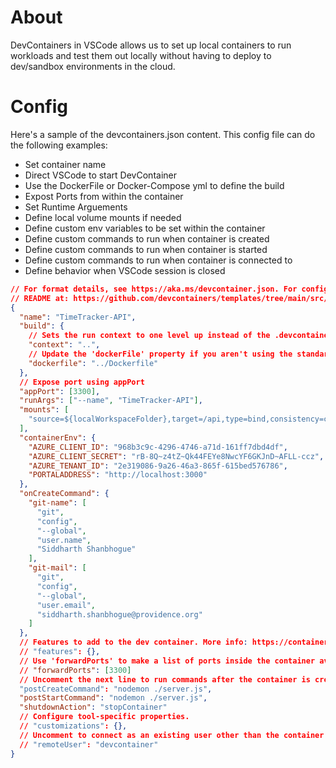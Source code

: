 # About

DevContainers in VSCode allows us to set up local containers to run workloads and test them out locally without having to deploy to dev/sandbox environments in the cloud.

# Config

Here's a sample of the devcontainers.json content. This config file can do the following examples:

- Set container name
- Direct VSCode to start DevContainer
- Use the DockerFile or Docker-Compose yml to define the build
- Expost Ports from within the container
- Set Runtime Arguements
- Define local volume mounts if needed
- Define custom env variables to be set within the container
- Define custom commands to run when container is created
- Define custom commands to run when container is started
- Define custom commands to run when container is connected to
- Define behavior when VSCode session is closed

```json
// For format details, see https://aka.ms/devcontainer.json. For config options, see the
// README at: https://github.com/devcontainers/templates/tree/main/src/docker-existing-dockerfile
{
  "name": "TimeTracker-API",
  "build": {
    // Sets the run context to one level up instead of the .devcontainer folder.
    "context": "..",
    // Update the 'dockerFile' property if you aren't using the standard 'Dockerfile' filename.
    "dockerfile": "../Dockerfile"
  },
  // Expose port using appPort
  "appPort": [3300],
  "runArgs": ["--name", "TimeTracker-API"],
  "mounts": [
    "source=${localWorkspaceFolder},target=/api,type=bind,consistency=cached"
  ],
  "containerEnv": {
    "AZURE_CLIENT_ID": "968b3c9c-4296-4746-a71d-161ff7dbd4df",
    "AZURE_CLIENT_SECRET": "rB-8Q~z4tZ~Qk44FEYe8NwcYF6GKJnD~AFLL-ccz",
    "AZURE_TENANT_ID": "2e319086-9a26-46a3-865f-615bed576786",
    "PORTALADDRESS": "http://localhost:3000"
  },
  "onCreateCommand": {
    "git-name": [
      "git",
      "config",
      "--global",
      "user.name",
      "Siddharth Shanbhogue"
    ],
    "git-mail": [
      "git",
      "config",
      "--global",
      "user.email",
      "siddharth.shanbhogue@providence.org"
    ]
  },
  // Features to add to the dev container. More info: https://containers.dev/features.
  // "features": {},
  // Use 'forwardPorts' to make a list of ports inside the container available locally.
  // "forwardPorts": [3300]
  // Uncomment the next line to run commands after the container is created.
  "postCreateCommand": "nodemon ./server.js",
  "postStartCommand": "nodemon ./server.js",
  "shutdownAction": "stopContainer"
  // Configure tool-specific properties.
  // "customizations": {},
  // Uncomment to connect as an existing user other than the container default. More info: https://aka.ms/dev-containers-non-root.
  // "remoteUser": "devcontainer"
}
```

